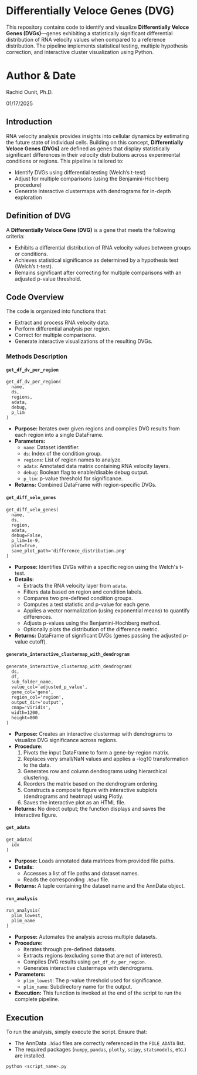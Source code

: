 # Differentially Veloce Genes (DVG) 

This repository contains code to identify and visualize **Differentially Veloce Genes (DVGs)**—genes exhibiting a statistically significant differential distribution of RNA velocity values when compared to a reference distribution. The pipeline implements statistical testing, multiple hypothesis correction, and interactive cluster visualization using Python.

# Author & Date
Rachid Ounit, Ph.D.

01/17/2025

## Introduction

RNA velocity analysis provides insights into cellular dynamics by estimating the future state of individual cells. Building on this concept, **Differentially Veloce Genes (DVGs)** are defined as genes that display statistically significant differences in their velocity distributions across experimental conditions or regions. This pipeline is tailored to:
- Identify DVGs using differential testing (Welch’s t-test)
- Adjust for multiple comparisons (using the Benjamini-Hochberg procedure)
- Generate interactive clustermaps with dendrograms for in-depth exploration

## Definition of DVG

A **Differentially Veloce Gene (DVG)** is a gene that meets the following criteria:
- Exhibits a differential distribution of RNA velocity values between groups or conditions.
- Achieves statistical significance as determined by a hypothesis test (Welch’s t-test).
- Remains significant after correcting for multiple comparisons with an adjusted p-value threshold.

## Code Overview

The code is organized into functions that:
- Extract and process RNA velocity data.
- Perform differential analysis per region.
- Correct for multiple comparisons.
- Generate interactive visualizations of the resulting DVGs.

### Methods Description

#### `get_df_dv_per_region`
```
get_df_dv_per_region(
  name,
  ds,
  regions,
  adata,
  debug,
  p_lim
)
```

- **Purpose:** Iterates over given regions and compiles DVG results from each region into a single DataFrame.
- **Parameters:**
  - `name`: Dataset identifier.
  - `ds`: Index of the condition group.
  - `regions`: List of region names to analyze.
  - `adata`: Annotated data matrix containing RNA velocity layers.
  - `debug`: Boolean flag to enable/disable debug output.
  - `p_lim`: p-value threshold for significance.
- **Returns:** Combined DataFrame with region-specific DVGs.

#### `get_diff_velo_genes`
```
get_diff_velo_genes(
  name,
  ds,
  region,
  adata,
  debug=False,
  p_lim=1e-9,
  plot=True,
  save_plot_path='difference_distribution.png'
)
```
- **Purpose:** Identifies DVGs within a specific region using the Welch's t-test.
- **Details:**
  - Extracts the RNA velocity layer from `adata`.
  - Filters data based on region and condition labels.
  - Compares two pre-defined condition groups.
  - Computes a test statistic and p-value for each gene.
  - Applies a vector normalization (using exponential means) to quantify differences.
  - Adjusts p-values using the Benjamini-Hochberg method.
  - Optionally plots the distribution of the difference metric.
- **Returns:** DataFrame of significant DVGs (genes passing the adjusted p-value cutoff).

#### `generate_interactive_clustermap_with_dendrogram`
```
generate_interactive_clustermap_with_dendrogram(
  ds,
  df,
  sub_folder_name,
  value_col='adjusted_p_value',
  gene_col='gene',
  region_col='region',
  output_dir='output',
  cmap='Viridis',
  width=1200,
  height=800
)
```

- **Purpose:** Creates an interactive clustermap with dendrograms to visualize DVG significance across regions.
- **Procedure:**
  1. Pivots the input DataFrame to form a gene-by-region matrix.
  2. Replaces very small/NaN values and applies a -log10 transformation to the data.
  3. Generates row and column dendrograms using hierarchical clustering.
  4. Reorders the matrix based on the dendrogram ordering.
  5. Constructs a composite figure with interactive subplots (dendrograms and heatmap) using Plotly.
  6. Saves the interactive plot as an HTML file.
- **Returns:** No direct output; the function displays and saves the interactive figure.

#### `get_adata`
```
get_adata(
  idx
)
```

- **Purpose:** Loads annotated data matrices from provided file paths.
- **Details:**
  - Accesses a list of file paths and dataset names.
  - Reads the corresponding `.h5ad` file.
- **Returns:** A tuple containing the dataset name and the AnnData object.

#### `run_analysis`
```
run_analysis(
  plim_lowest,
  plim_name
)
```
- **Purpose:** Automates the analysis across multiple datasets.
- **Procedure:**
  - Iterates through pre-defined datasets.
  - Extracts regions (excluding some that are not of interest).
  - Compiles DVG results using `get_df_dv_per_region`.
  - Generates interactive clustermaps with dendrograms.
- **Parameters:**
  - `plim_lowest`: The p-value threshold used for significance.
  - `plim_name`: Subdirectory name for the output.
- **Execution:** This function is invoked at the end of the script to run the complete pipeline.

## Execution
To run the analysis, simply execute the script. Ensure that:
- The AnnData `.h5ad` files are correctly referenced in the `FILE_ADATA` list.
- The required packages (`numpy`, `pandas`, `plotly`, `scipy`, `statsmodels`, etc.) are installed.

```bash
python <script_name>.py

